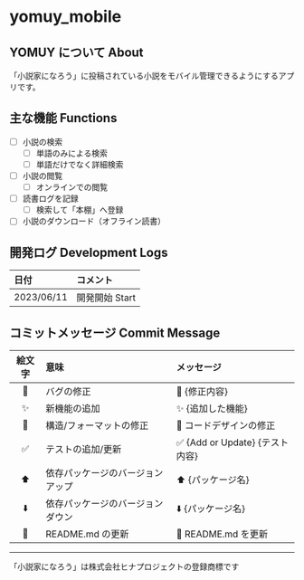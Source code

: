 # yomuy_mobile

## YOMUY について About

「小説家になろう」に投稿されている小説をモバイル管理できるようにするアプリです。

## 主な機能 Functions

- [ ] 小説の検索
  - [ ] 単語のみによる検索
  - [ ] 単語だけでなく詳細検索
- [ ] 小説の閲覧
  - [ ] オンラインでの閲覧
- [ ] 読書ログを記録
  - [ ] 検索して「本棚」へ登録
- [ ] 小説のダウンロード（オフライン読書）

## 開発ログ Development Logs

| 日付       | コメント       |
| :--------- | :------------- |
| 2023/06/11 | 開発開始 Start |

## コミットメッセージ Commit Message

| 絵文字 | 意味                             | メッセージ                      |
| :----: | :------------------------------- | :------------------------------ |
|   🐛   | バグの修正                       | 🐛 {修正内容}                   |
|   ✨   | 新機能の追加                     | ✨ {追加した機能}               |
|   🎨   | 構造/フォーマットの修正          | 🎨 コードデザインの修正         |
|   ✅   | テストの追加/更新                | ✅ {Add or Update} {テスト内容} |
|   ⬆️   | 依存パッケージのバージョンアップ | ⬆️ {パッケージ名}               |
|   ⬇️   | 依存パッケージのバージョンダウン | ⬇️ {パッケージ名}               |
|   📝   | README.md の更新                 | 📝 README.md を更新             |

---

「小説家になろう」は株式会社ヒナプロジェクトの登録商標です
